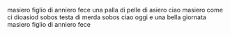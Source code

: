 masiero figlio di anniero fece una palla di pelle di asiero ciao masiero come ci
dioasiod
sobos testa di merda sobos ciao oggi e una bella giornata masiero figlio di
anniero fece
